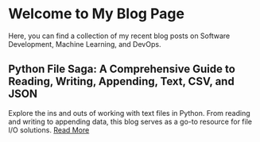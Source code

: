 # Welcome to My Blog Page

Here, you can find a collection of my recent blog posts on Software Development, Machine Learning, and DevOps.


## Python File Saga: A Comprehensive Guide to Reading, Writing, Appending, Text, CSV, and JSON

Explore the ins and outs of working with text files in Python. From reading and writing to appending data, this blog serves as a go-to resource for file I/O solutions. [Read More](https://medium.com/@azizulraihan/python-file-saga-a-comprehensive-guide-to-reading-writing-appending-text-csv-and-json-ab9e8208753d)